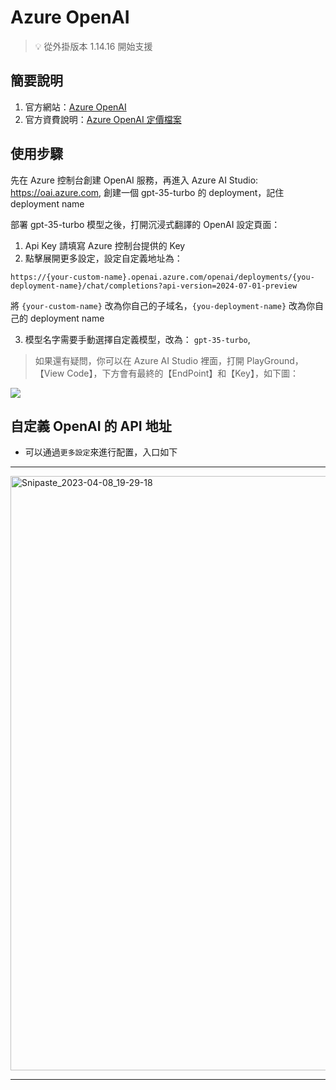 # Azure OpenAI

> 💡 從外掛版本 1.14.16 開始支援

## 簡要說明

1. 官方網站：[Azure OpenAI](https://learn.microsoft.com/zh-cn/azure/cognitive-services/openai/chatgpt-quickstart?tabs=command-line&pivots=rest-api/)
2. 官方資費說明：[Azure OpenAI 定價檔案](https://azure.microsoft.com/zh-cn/pricing/details/cognitive-services/openai-service/#pricing)

## 使用步驟

先在 Azure 控制台創建 OpenAI 服務，再進入 Azure AI Studio: https://oai.azure.com, 創建一個 gpt-35-turbo 的 deployment，記住 deployment name

部署 gpt-35-turbo 模型之後，打開沉浸式翻譯的 OpenAI 設定頁面：

1. Api Key 請填寫 Azure 控制台提供的 Key
2. 點擊展開更多設定，設定自定義地址為：

`https://{your-custom-name}.openai.azure.com/openai/deployments/{you-deployment-name}/chat/completions?api-version=2024-07-01-preview`

將 `{your-custom-name}` 改為你自己的子域名，`{you-deployment-name}` 改為你自己的 deployment name

3. 模型名字需要手動選擇自定義模型，改為： `gpt-35-turbo`,

> 如果還有疑問，你可以在 Azure AI Studio 裡面，打開 PlayGround，【View Code】，下方會有最終的【EndPoint】和【Key】，如下圖：

![](https://s.immersivetranslate.com/static/official-static/assets/docs/doc-assets/azure-openai-key.jpg)

## 自定義 OpenAI 的 API 地址

- 可以通過`更多設定`來進行配置，入口如下

---

<img width="951" alt="Snipaste_2023-04-08_19-29-18" src="https://user-images.githubusercontent.com/5794691/230718739-ff661ce3-04af-4391-8efc-9a5a1c8374b0.png"/>

---